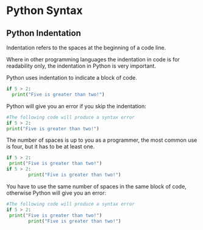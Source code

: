 # Python Syntax
## Python Indentation
Indentation refers to the spaces at the beginning of a code line.

Where in other programming languages the indentation in code is for readability only, the indentation in Python is very important.

Python uses indentation to indicate a block of code.
```python
if 5 > 2:
  print("Five is greater than two!")
```

Python will give you an error if you skip the indentation:
```python
#The following code will produce a syntax error
if 5 > 2:
print("Five is greater than two!")
```

The number of spaces is up to you as a programmer, the most common use is four, but it has to be at least one.
```python
if 5 > 2:
 print("Five is greater than two!") 
if 5 > 2:
        print("Five is greater than two!") 
```

You have to use the same number of spaces in the same block of code, otherwise Python will give you an error:
```python
#The following code will produce a syntax error
if 5 > 2:
 print("Five is greater than two!")
        print("Five is greater than two!")
```
